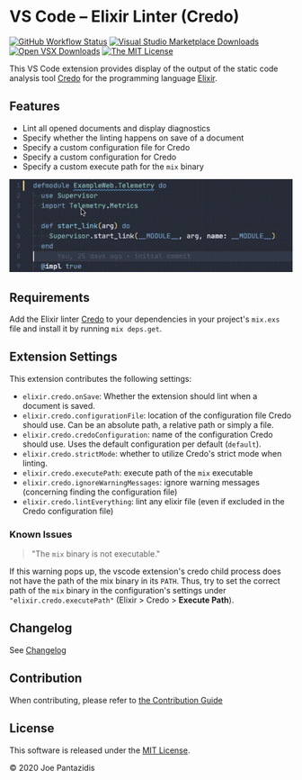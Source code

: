 # VS Code – Elixir Linter (Credo)

[![GitHub Workflow Status](https://img.shields.io/github/workflow/status/pantajoe/vscode-elixir-credo/CI?style=for-the-badge)](https://github.com/pantajoe/vscode-elixir-credo/actions)
[![Visual Studio Marketplace Downloads](https://img.shields.io/visual-studio-marketplace/d/pantajoe.vscode-elixir-credo?label=VS%20Code%20Downloads&style=for-the-badge)](https://marketplace.visualstudio.com/items?itemName=pantajoe.vscode-elixir-credo)
[![Open VSX Downloads](https://img.shields.io/open-vsx/dt/pantajoe/vscode-elixir-credo?label=Open%20VSX%20Downloads&style=for-the-badge)](https://open-vsx.org/extension/pantajoe/vscode-elixir-credo)
[![The MIT License](https://img.shields.io/badge/license-MIT-orange.svg?style=for-the-badge)](http://opensource.org/licenses/MIT)

This VS Code extension provides display of the output of the static code analysis tool [Credo](https://github.com/rrrene/credo)
for the programming language [Elixir](https://elixir-lang.org).

## Features

* Lint all opened documents and display diagnostics
* Specify whether the linting happens on save of a document
* Specify a custom configuration file for Credo
* Specify a custom configuration for Credo
* Specify a custom execute path for the `mix` binary

![Demo](./images/demo.gif)

## Requirements

Add the Elixir linter [Credo](https://github.com/rrrene/credo) to your dependencies in your project's `mix.exs` file
and install it by running `mix deps.get`.

## Extension Settings

This extension contributes the following settings:

* `elixir.credo.onSave`: Whether the extension should lint when a document is saved.
* `elixir.credo.configurationFile`: location of the configuration file Credo should use. Can be an absolute path, a relative path or simply a file.
* `elixir.credo.credoConfiguration`: name of the configuration Credo should use. Uses the default configuration per default (`default`).
* `elixir.credo.strictMode`: whether to utilize Credo's strict mode when linting.
* `elixir.credo.executePath`: execute path of the `mix` executable
* `elixir.credo.ignoreWarningMessages`: ignore warning messages (concerning finding the configuration file)
* `elixir.credo.lintEverything`: lint any elixir file (even if excluded in the Credo configuration file)

### Known Issues

> "The `mix` binary is not executable."

If this warning pops up, the vscode extension's credo child process does not have the path of the mix binary in its `PATH`.
Thus, try to set the correct path of the `mix` binary in the configuration's settings under `"elixir.credo.executePath"` (Elixir > Credo > **Execute Path**).

## Changelog

See [Changelog](/CHANGELOG.md)

## Contribution

When contributing, please refer to [the Contribution Guide](/CONTRIBUTING.md)

## License

This software is released under the [MIT License](/LICENSE).

&copy; 2020 Joe Pantazidis
